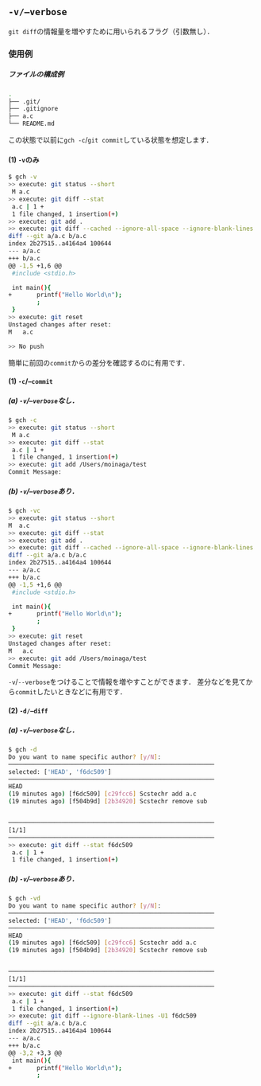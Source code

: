 
## `-v/—verbose`

`git diff`の情報量を増やすために用いられるフラグ（引数無し）．

### 使用例

##### ファイルの構成例

```bash
.
├── .git/
├── .gitignore
├── a.c
└── README.md
```

この状態で以前に`gch -c`/`git commit`している状態を想定します．
#### (1) `-v`のみ
```bash
$ gch -v
>> execute: git status --short
 M a.c
>> execute: git diff --stat
 a.c | 1 +
 1 file changed, 1 insertion(+)
>> execute: git add .
>> execute: git diff --cached --ignore-all-space --ignore-blank-lines
diff --git a/a.c b/a.c
index 2b27515..a4164a4 100644
--- a/a.c
+++ b/a.c
@@ -1,5 +1,6 @@
 #include <stdio.h>

 int main(){
+       printf("Hello World\n");
        ;
 }
>> execute: git reset
Unstaged changes after reset:
M	a.c

>> No push
```
簡単に前回の`commit`からの差分を確認するのに有用です．
#### (1) `-c`/`—commit`
##### (a) `-v`/`—verbose`なし．
```bash
$ gch -c
>> execute: git status --short
 M a.c
>> execute: git diff --stat
 a.c | 1 +
 1 file changed, 1 insertion(+)
>> execute: git add /Users/moinaga/test
Commit Message:
```

##### (b) `-v`/`—verbose`あり．
```bash
$ gch -vc
>> execute: git status --short
M  a.c
>> execute: git diff --stat
>> execute: git add .
>> execute: git diff --cached --ignore-all-space --ignore-blank-lines
diff --git a/a.c b/a.c
index 2b27515..a4164a4 100644
--- a/a.c
+++ b/a.c
@@ -1,5 +1,6 @@
 #include <stdio.h>

 int main(){
+       printf("Hello World\n");
        ;
 }
>> execute: git reset
Unstaged changes after reset:
M	a.c
>> execute: git add /Users/moinaga/test
Commit Message:
```
`-v`/`--verbose`をつけることで情報を増やすことができます．
差分などを見てから`commit`したいときなどに有用です．

#### (2)  `-d/—diff`

##### (a) `-v`/`—verbose`なし．

```bash
$ gch -d
Do you want to name specific author? [y/N]:
──────────────────────────────────────────────────────────
selected: ['HEAD', 'f6dc509']
──────────────────────────────────────────────────────────
HEAD
(19 minutes ago) [f6dc509] [c29fcc6] Scstechr add a.c
(19 minutes ago) [f504b9d] [2b34920] Scstechr remove sub


──────────────────────────────────────────────────────────
[1/1]
──────────────────────────────────────────────────────────
>> execute: git diff --stat f6dc509
 a.c | 1 +
 1 file changed, 1 insertion(+)
```

##### (b) `-v`/`—verbose`あり．

```bash
$ gch -vd
Do you want to name specific author? [y/N]:
──────────────────────────────────────────────────────────
selected: ['HEAD', 'f6dc509']
──────────────────────────────────────────────────────────
HEAD
(19 minutes ago) [f6dc509] [c29fcc6] Scstechr add a.c
(19 minutes ago) [f504b9d] [2b34920] Scstechr remove sub


──────────────────────────────────────────────────────────
[1/1]
──────────────────────────────────────────────────────────
>> execute: git diff --stat f6dc509
 a.c | 1 +
 1 file changed, 1 insertion(+)
>> execute: git diff --ignore-blank-lines -U1 f6dc509
diff --git a/a.c b/a.c
index 2b27515..a4164a4 100644
--- a/a.c
+++ b/a.c
@@ -3,2 +3,3 @@
 int main(){
+       printf("Hello World\n");
        ;

```

